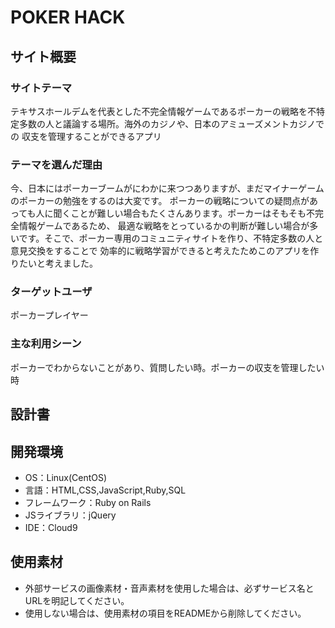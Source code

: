 # POKER HACK

## サイト概要
### サイトテーマ
テキサスホールデムを代表とした不完全情報ゲームであるポーカーの戦略を不特定多数の人と議論する場所。海外のカジノや、日本のアミューズメントカジノでの
収支を管理することができるアプリ

### テーマを選んだ理由
今、日本にはポーカーブームがにわかに来つつありますが、まだマイナーゲームのポーカーの勉強をするのは大変です。
ポーカーの戦略についての疑問点があっても人に聞くことが難しい場合もたくさんあります。ポーカーはそもそも不完全情報ゲームであるため、
最適な戦略をとっているかの判断が難しい場合が多いです。そこで、ポーカー専用のコミュニティサイトを作り、不特定多数の人と意見交換をすることで
効率的に戦略学習ができると考えたためこのアプリを作りたいと考えました。

### ターゲットユーザ
ポーカープレイヤー

### 主な利用シーン
ポーカーでわからないことがあり、質問したい時。ポーカーの収支を管理したい時

## 設計書


## 開発環境
- OS：Linux(CentOS)
- 言語：HTML,CSS,JavaScript,Ruby,SQL
- フレームワーク：Ruby on Rails
- JSライブラリ：jQuery
- IDE：Cloud9

## 使用素材
- 外部サービスの画像素材・音声素材を使用した場合は、必ずサービス名とURLを明記してください。
- 使用しない場合は、使用素材の項目をREADMEから削除してください。